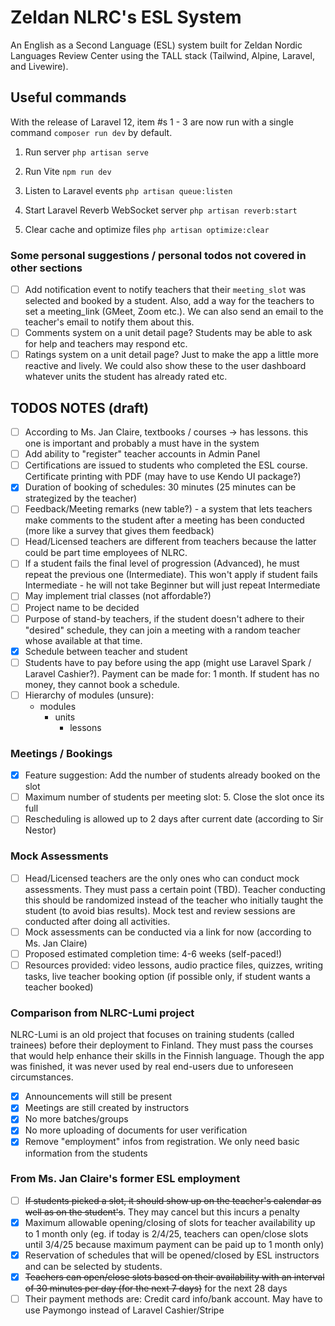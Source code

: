 # Zeldan NLRC's ESL System

An English as a Second Language (ESL) system built for Zeldan Nordic Languages Review Center using the TALL stack (Tailwind, Alpine, Laravel, and Livewire).

## Useful commands

With the release of Laravel 12, item #s 1 - 3 are now run with a single command `composer run dev` by default.

1. Run server
``php artisan serve``

2. Run Vite
``npm run dev``

3. Listen to Laravel events
``php artisan queue:listen``

4. Start Laravel Reverb WebSocket server
``php artisan reverb:start``

5. Clear cache and optimize files
``php artisan optimize:clear``

### Some personal suggestions / personal todos not covered in other sections
- [ ] Add notification event to notify teachers that their `meeting_slot` was selected and booked by a student. Also, add a way for the teachers to set a meeting_link (GMeet, Zoom etc.). We can also send an email to the teacher's email to notify them about this.
- [ ] Comments system on a unit detail page? Students may be able to ask for help and teachers may respond etc.
- [ ] Ratings system on a unit detail page? Just to make the app a little more reactive and lively. We could also show these to the user dashboard whatever units the student has already rated etc.

## TODOS NOTES (draft)
- [ ] According to Ms. Jan Claire, textbooks / courses -> has lessons. this one is important and probably a must have in the system
- [ ] Add ability to "register" teacher accounts in Admin Panel
- [ ] Certifications are issued to students who completed the ESL course. Certificate printing with PDF (may have to use Kendo UI package?)
- [x] Duration of booking of schedules: 30 minutes (25 minutes can be strategized by the teacher)
- [ ] Feedback/Meeting remarks (new table?) - a system that lets teachers make comments to the student after a meeting has been conducted (more like a survey that gives them feedback)
- [ ] Head/Licensed teachers are different from teachers because the latter could be part time employees of NLRC.
- [ ] If a student fails the final level of progression (Advanced), he must repeat the previous one (Intermediate). This won't apply if student fails Intermediate - he will not take Beginner but will just repeat Intermediate
- [ ] May implement trial classes (not affordable?)
- [ ] Project name to be decided
- [ ] Purpose of stand-by teachers, if the student doesn't adhere to their "desired" schedule, they can join a meeting with a random teacher whose available at that time.
- [x] Schedule between teacher and student
- [ ] Students have to pay before using the app (might use Laravel Spark / Laravel Cashier?). Payment can be made for: 1 month. If student has no money, they cannot book a schedule.
- [ ] Hierarchy of modules (unsure):
  * modules
    * units
      * lessons

### Meetings / Bookings
- [x] Feature suggestion: Add the number of students already booked on the slot
- [ ] Maximum number of students per meeting slot: 5. Close the slot once its full
- [ ] Rescheduling is allowed up to 2 days after current date (according to Sir Nestor)

### Mock Assessments
- [ ] Head/Licensed teachers are the only ones who can conduct mock assessments. They must pass a certain point (TBD). Teacher conducting this should be randomized instead of the teacher who initially taught the student (to avoid bias results). Mock test and review sessions are conducted after doing all activities.
- [ ] Mock assessments can be conducted via a link for now (according to Ms. Jan Claire)
- [ ] Proposed estimated completion time: 4-6 weeks (self-paced!)
- [ ] Resources provided: video lessons, audio practice files, quizzes, writing tasks, live teacher booking option (if possible only, if student wants a teacher booked)

### Comparison from NLRC-Lumi project

NLRC-Lumi is an old project that focuses on training students (called trainees) before their deployment to Finland. They must pass the courses that would help enhance their skills in the Finnish language. Though the app was finished, it was never used by real end-users due to unforeseen circumstances.

- [x] Announcements will still be present
- [x] Meetings are still created by instructors
- [x] No more batches/groups
- [x] No more uploading of documents for user verification
- [x] Remove "employment" infos from registration. We only need basic information from the students

### From Ms. Jan Claire's former ESL employment
- [ ] ~~If students picked a slot, it should show up on the teacher's calendar as well as on the student's~~. They may cancel but this incurs a penalty
- [x] Maximum allowable opening/closing of slots for teacher availability up to 1 month only (eg. if today is 2/4/25, teachers can open/close slots until 3/4/25 because maximum payment can be paid up to 1 month only)
- [x] Reservation of schedules that will be opened/closed by ESL instructors and can be selected by students.
- [x] ~~Teachers can open/close slots based on their availability with an interval of 30 minutes per day (for the next 7 days)~~ for the next 28 days
- [ ] Their payment methods are: Credit card info/bank account. May have to use Paymongo instead of Laravel Cashier/Stripe
